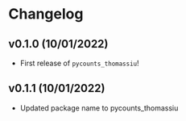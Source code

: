 # Changelog

<!--next-version-placeholder-->

## v0.1.0 (10/01/2022)

- First release of `pycounts_thomassiu`!

## v0.1.1 (10/01/2022)

- Updated package name to pycounts_thomassiu